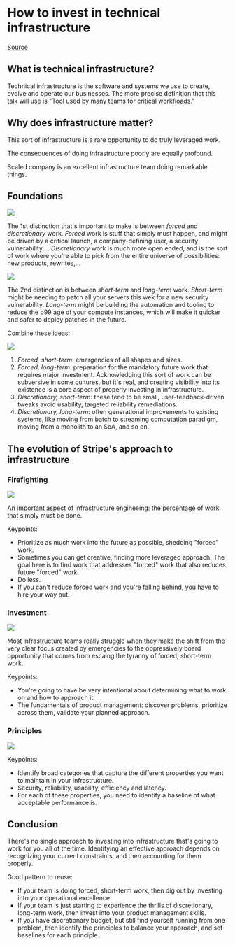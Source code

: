 # How to invest in technical infrastructure

[Source](https://lethain.com/how-to-invest-technical-infrastructure/)

## What is technical infrastructure?

Technical infrastructure is the software and systems we use to create, evolve and operate our businesses. The more precise definition that this talk will use is "Tool used by many teams for critical workfloads."

## Why does infrastructure matter?

This sort of infrastructure is a rare opportunity to do truly leveraged work.

The consequences of doing infrastructure poorly are equally profound. 

Scaled company is an excellent infrastructure team doing remarkable things.

## Foundations

![](https://lethain.com/static/blog/2019/ti-forced-disc.png)

The 1st distinction that's important to make is between *forced* and *discretionary* work. *Forced* work is stuff that simply must happen, and might be driven by a critical launch, a company-defining user, a security vulnerability,... *Discretionary* work is much more open ended, and is the sort of work where you're able to pick from the entire universe of possibilities: new products, rewrites,...

![](https://lethain.com/static/blog/2019/ti-short-long.png)

The 2nd distinction is between *short-term* and *long-term* work. *Short-term* might be needing to patch all your servers this wek for a new security vulnerability. *Long-term* might be building the automation and tooling to reduce the p99 age of your compute instances, which will make it quicker and safer to deploy patches in the future.

Combine these ideas:

![](https://lethain.com/static/blog/2019/ti-full-grid.png)

1. *Forced, short-term*: emergencies of all shapes and sizes.
2. *Forced, long-term*: preparation for the mandatory future work that requires major investment. Acknowledging this sort of work can be subversive in some cultures, but it's real, and creating visibility into its existence is a core aspect of properly investing in infrastructure.
3. *Discretionary, short-term*: these tend to be small, user-feedback-driven tweaks avoid usability, targeted reliability remediations.
4. *Discretionary, long-term*: often generational improvements to existing systems, like moving from batch to streaming computation paradigm, moving from a monolith to an SoA, and so on.

## The evolution of Stripe's approach to infrastructure

### Firefighting

![](https://lethain.com/static/blog/2019/ti-grid-fire.png)

An important aspect of infrastructure engineeing: the percentage of work that simply must be done.

Keypoints:
* Prioritize as much work into the future as possible, shedding "forced" work.
* Sometimes you can get creative, finding more leveraged approach. The goal here is to find work that addresses "forced" work that also reduces future "forced" work.
* Do less.
* If you can't reduce forced work and you're falling behind, you have to hire your way out.

### Investment

![](https://lethain.com/static/blog/2019/ti-grid-research.png)

Most infrastructure teams really struggle when they make the shift from the very clear focus created by emergencies to the oppressively board opportunity that comes from escaing the tyranny of forced, short-term work.

Keypoints:
* You're going to have be very intentional about determining what to work on and how to approach it.
* The fundamentals of product management: discover problems, prioritize across them, validate your planned approach.

### Principles

![](https://lethain.com/static/blog/2019/ti-grid-good.png)

Keypoints:
* Identify broad categories that capture the different properties you want to maintain in your infrastructure.
* Security, reliability, usability, efficiency and latency.
* For each of these properties, you need to identify a baseline of what acceptable performance is.

## Conclusion

There's no single approach to investing into infrastructure that's going to work for you all of the time. Identifying an effective approach depends on recognizing your current constraints, and then accounting for them properly.

Good pattern to reuse:
* If your team is doing forced, short-term work, then dig out by investing into your operational excellence.
* If your team is just starting to experience the thrills of discretionary, long-term work, then invest into your product management skills.
* If you have discretionary budget, but still find yourself running from one problem, then identify the principles to balance your approach, and set baselines for each principle.
